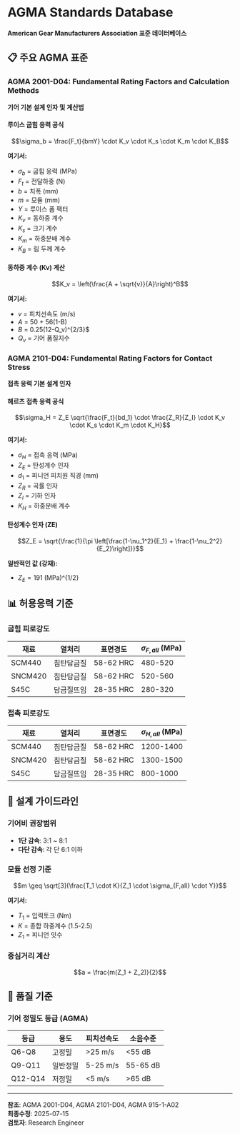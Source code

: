 # AGMA Standards Database
**American Gear Manufacturers Association 표준 데이터베이스**

## 📋 주요 AGMA 표준

### AGMA 2001-D04: Fundamental Rating Factors and Calculation Methods
**기어 기본 설계 인자 및 계산법**

#### 루이스 굽힘 응력 공식
$$\sigma_b = \frac{F_t}{bmY} \cdot K_v \cdot K_s \cdot K_m \cdot K_B$$

**여기서:**
- $\sigma_b$ = 굽힘 응력 (MPa)
- $F_t$ = 전달하중 (N)  
- $b$ = 치폭 (mm)
- $m$ = 모듈 (mm)
- $Y$ = 루이스 폼 팩터
- $K_v$ = 동하중 계수
- $K_s$ = 크기 계수  
- $K_m$ = 하중분배 계수
- $K_B$ = 림 두께 계수

#### 동하중 계수 (Kv) 계산
$$K_v = \left(\frac{A + \sqrt{v}}{A}\right)^B$$

**여기서:**
- $v$ = 피치선속도 (m/s)
- $A$ = 50 + 56(1-B)
- $B$ = 0.25(12-Q_v)^{2/3}$
- $Q_v$ = 기어 품질지수

### AGMA 2101-D04: Fundamental Rating Factors for Contact Stress
**접촉 응력 기본 설계 인자**

#### 헤르츠 접촉 응력 공식
$$\sigma_H = Z_E \sqrt{\frac{F_t}{bd_1} \cdot \frac{Z_R}{Z_I} \cdot K_v \cdot K_s \cdot K_m \cdot K_H}$$

**여기서:**
- $\sigma_H$ = 접촉 응력 (MPa)
- $Z_E$ = 탄성계수 인자
- $d_1$ = 피니언 피치원 직경 (mm)
- $Z_R$ = 곡률 인자
- $Z_I$ = 기하 인자
- $K_H$ = 하중분배 계수

#### 탄성계수 인자 (ZE)
$$Z_E = \sqrt{\frac{1}{\pi \left[\frac{1-\nu_1^2}{E_1} + \frac{1-\nu_2^2}{E_2}\right]}}$$

**일반적인 값 (강재):**
- $Z_E = 191$ (MPa)^{1/2}

## 📊 허용응력 기준

### 굽힘 피로강도
| 재료 | 열처리 | 표면경도 | $\sigma_{F,all}$ (MPa) |
|------|--------|----------|----------------------|
| SCM440 | 침탄담금질 | 58-62 HRC | 480-520 |
| SNCM420 | 침탄담금질 | 58-62 HRC | 520-560 |
| S45C | 담금질뜨임 | 28-35 HRC | 280-320 |

### 접촉 피로강도  
| 재료 | 열처리 | 표면경도 | $\sigma_{H,all}$ (MPa) |
|------|--------|----------|----------------------|
| SCM440 | 침탄담금질 | 58-62 HRC | 1200-1400 |
| SNCM420 | 침탄담금질 | 58-62 HRC | 1300-1500 |
| S45C | 담금질뜨임 | 28-35 HRC | 800-1000 |

## 🔧 설계 가이드라인

### 기어비 권장범위
- **1단 감속**: 3:1 ~ 8:1
- **다단 감속**: 각 단 6:1 이하

### 모듈 선정 기준
$$m \geq \sqrt[3]{\frac{T_1 \cdot K}{Z_1 \cdot \sigma_{F,all} \cdot Y}}$$

**여기서:**
- $T_1$ = 입력토크 (Nm)
- $K$ = 종합 하중계수 (1.5-2.5)
- $Z_1$ = 피니언 잇수

### 중심거리 계산
$$a = \frac{m(Z_1 + Z_2)}{2}$$

## 📐 품질 기준

### 기어 정밀도 등급 (AGMA)
| 등급 | 용도 | 피치선속도 | 소음수준 |
|------|------|-----------|---------|
| Q6-Q8 | 고정밀 | >25 m/s | <55 dB |
| Q9-Q11 | 일반정밀 | 5-25 m/s | 55-65 dB |
| Q12-Q14 | 저정밀 | <5 m/s | >65 dB |

---

**참조**: AGMA 2001-D04, AGMA 2101-D04, AGMA 915-1-A02  
**최종수정**: 2025-07-15  
**검토자**: Research Engineer